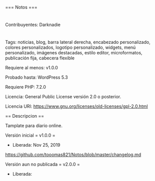 === Notos ===
#
Contribuyentes: Darknadie
#
Tags: noticias, blog, barra lateral derecha, encabezado personalizado, colores personalizados, logotipo personalizado, widgets, menú personalizado, imágenes destacadas, estilo editor, microformatos, publicación fija, cabecera flexible

Requiere al menos: v1.0.0

Probado hasta: WordPress 5.3

Requiere PHP: 7.2.0

Licencia: General Public License versión 2.0 o posterior.

Licencia URI: https://www.gnu.org/licenses/old-licenses/gpl-2.0.html

== Descripcion ==

Tamplate para diario online.

Versión inicial
= v1.0.0 =
* Liberada: Nov 25, 2019

https://github.com/tooomas821/Notos/blob/master/changelog.md

Versión aun no publicada
= v2.0.0 =
* Liberada: 

